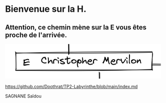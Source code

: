# Bienvenue sur la H.

## Attention, ce chemin mène sur la E vous êtes proche de l'arrivée.

[![image E](../images/E.png)](https://github.com/ssagnane1/tp2-labyrinthe/blob/main/jeu-heros-sdc/E.md)

https://github.com/Doothrat/TP2-Labyrinthe/blob/main/index.md

SAGNANE Saïdou
